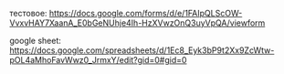 тестовое: https://docs.google.com/forms/d/e/1FAIpQLScOW-VvxvHAY7XaanA_E0bGeNUhje4Ih-HzXVwzOnQ3uyVpQA/viewform


google sheet: https://docs.google.com/spreadsheets/d/1Ec8_Eyk3bP9t2Xx9ZcWtw-pOL4aMhoFavWwz0_JrmxY/edit?gid=0#gid=0
